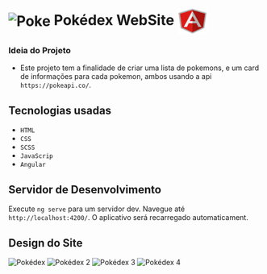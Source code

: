 
<div className="Pokedex">
  <h1>
    <img align="center" alt="Poke" height="50" width="60" src="https://user-images.githubusercontent.com/89430801/213887234-e2152668-1001-4dc8-b5ef-52a83d664968.svg"/>
    Pokédex WebSite
    <img align="center" alt="angularjs" height="50" width="60" src="https://github.com/devicons/devicon/blob/master/icons/angularjs/angularjs-original.svg"/>
  </h1>
</div>
 
### Ideia do Projeto 
- Este projeto tem a finalidade de criar uma lista de pokemons, e um card de informações para cada pokemon, ambos usando a api `https://pokeapi.co/`.

## Tecnologias usadas
- `HTML`
- `CSS`
- `SCSS`
- `JavaScrip`
- `Angular`

## Servidor de Desenvolvimento
Execute `ng serve` para um servidor dev. Navegue até `http://localhost:4200/`. O aplicativo será recarregado automaticament.

## Design do Site
![Pokédex](https://user-images.githubusercontent.com/89430801/214362635-f766cdc0-f1bd-45eb-a7f4-986ac4e6f57e.svg)
![Pokédex 2](https://user-images.githubusercontent.com/89430801/214362646-552e55b8-3e80-4063-9927-92ae63907de3.svg)
![Pokédex 3](https://user-images.githubusercontent.com/89430801/214362653-3f55cedd-db58-4a35-8c15-77a45aeee7a8.svg)
![Pokédex 4](https://user-images.githubusercontent.com/89430801/214363275-a1bd4bb9-0f3a-4d6a-a50d-42231caf9c61.svg)

